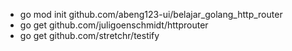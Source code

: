 - go mod init github.com/abeng123-ui/belajar_golang_http_router
- go get github.com/juligoenschmidt/httprouter
- go get github.com/stretchr/testify
